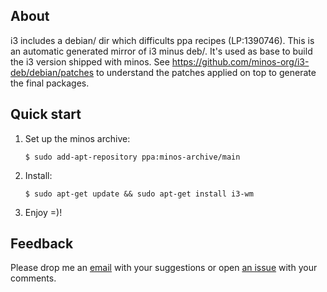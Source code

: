 ## About

i3 includes a debian/ dir which difficults ppa recipes (LP:1390746).  This is an automatic generated mirror of i3 minus deb/. It's used as base to build the i3 version shipped with minos. See https://github.com/minos-org/i3-deb/debian/patches to understand the patches applied on top to generate the final packages.

## Quick start

1. Set up the minos archive:

   ```
   $ sudo add-apt-repository ppa:minos-archive/main
   ```

2. Install:

   ```
   $ sudo apt-get update && sudo apt-get install i3-wm
   ```

3. Enjoy =)!

## Feedback

Please drop me an [email](mailto:m@javier.io) with your suggestions or open [an issue](https://github.com/minos-org/i3-deb/issues) with your comments.

